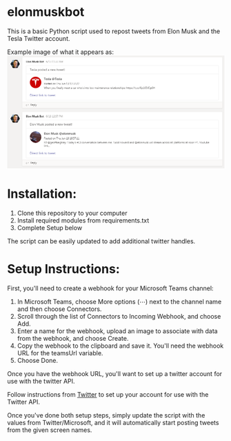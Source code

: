 # elonmuskbot

This is a basic Python script used to repost tweets from Elon Musk and the Tesla Twitter account.  

Example image of what it appears as:
<img src = "https://github.com/jordanmaurice/elonmuskbot/blob/master/elon_bot_examples.png?raw=true">

# Installation:
1. Clone this repository to your computer
2. Install required modules from requirements.txt
3. Complete Setup below

The script can be easily updated to add additional twitter handles.

# Setup Instructions:

First, you'll need to create a webhook for your Microsoft Teams channel:

1. In Microsoft Teams, choose More options (⋯) next to the channel name and then choose Connectors.
2. Scroll through the list of Connectors to Incoming Webhook, and choose Add.
3. Enter a name for the webhook, upload an image to associate with data from the webhook, and choose Create.
4. Copy the webhook to the clipboard and save it. You'll need the webhook URL for the teamsUrl variable.
5. Choose Done.

Once you have the webhook URL, you'll want to set up a twitter account for use with the twitter API.

Follow instructions from [Twitter](https://developer.twitter.com/en/apply-for-access.html) to set up your account for use with the Twitter API.

Once you've done both setup steps, simply update the script with the values from Twitter/Microsoft, and it will automatically start posting tweets from the given screen names.
